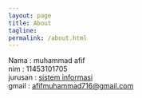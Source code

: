 ```yaml
---
layout: page
title: About
tagline:
permalink: /about.html
---
```

Nama : muhammad afif <br>
nim : 11453101705 <br>
jurusan : <a href="si.uin-suska.ac.id">sistem informasi</a> <br>
gmail : afifmuhammad716@gmail.com
